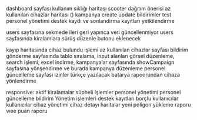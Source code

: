 dashboard sayfası
kullanım sıklığı haritası
scooter dağıtım önerisi
az kullanılan cihazlar haritası ()
kampanya create update
bildirimler test
personel yönetimi destek kaydı ve sonlandırma kayıtları 
yetkilendirme

users sayfasına sekmede ileri geri yapınca veri güncellenmiyor
users sayfasında kiralamlara sürüş düzenle butonu eklenecek

kayıp haritasında cihaz bulundu işlemi
az kullanılan cihazlar sayfası
bildirim gönderme sayfasında tablo sıralama, input alanları görsel düzenleme, search işlemi, excel indirme,
kampanyalar sayfasında showCampaign sayfasına yönşendirme ve burada kampanya düzenleme
personel güncelleme sayfası izinler türkçe yazılacak
batarya rapoorundan cihaza yönlendirme

responsive:
aktif kiralamalar
süpheli işlemler
personel yönetimi 
personel güncelleme
bildirim 
Yönetim işlemleri
destek kayıtları
borçlu kullanıcılar
kullanıcılar
cihaz yönetimi
cihaz detayı
haritalar
yeni poligon
yükleme raporu
wee puan raporu

